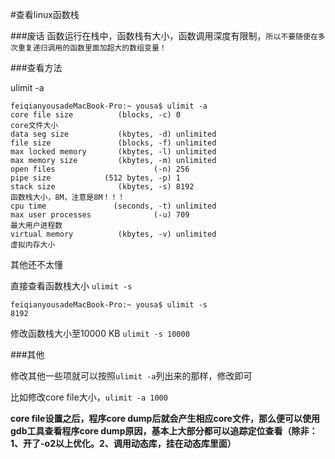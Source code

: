#查看linux函数栈

###废话
函数运行在栈中，函数栈有大小，函数调用深度有限制，`所以不要随便在多次重复递归调用的函数里面加超大的数组变量！`

###查看方法

ulimit -a

```
feiqianyousadeMacBook-Pro:~ yousa$ ulimit -a
core file size          (blocks, -c) 0
core文件大小
data seg size           (kbytes, -d) unlimited
file size               (blocks, -f) unlimited
max locked memory       (kbytes, -l) unlimited
max memory size         (kbytes, -m) unlimited
open files                      (-n) 256
pipe size            (512 bytes, -p) 1
stack size              (kbytes, -s) 8192
函数栈大小，8M，注意是8M！！！
cpu time               (seconds, -t) unlimited
max user processes              (-u) 709
最大用户进程数
virtual memory          (kbytes, -v) unlimited
虚拟内存大小
```

其他还不太懂

直接查看函数栈大小
`ulimit -s`

```
feiqianyousadeMacBook-Pro:~ yousa$ ulimit -s
8192
```

修改函数栈大小至10000 KB
`ulimit -s 10000`

###其他

修改其他一些项就可以按照`ulimit -a`列出来的那样，修改即可

比如修改core file大小，`ulimit -a 1000`

**core file设置之后，程序core dump后就会产生相应core文件，那么便可以使用gdb工具查看程序core dump原因，基本上大部分都可以追踪定位查看（除非：1、开了-o2以上优化。2、调用动态库，挂在动态库里面）**
